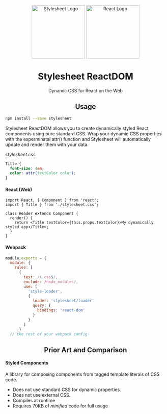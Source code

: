 <div align="center" href="">
    <img height="167" src="https://cdn.rawgit.com/500tech/stylesheet/master/assets/stylesheet.svg" alt="Stylesheet Logo" align="center" />
    <img width="167" src="https://cdn.rawgit.com/500tech/stylesheet/master/assets/react.svg" alt="React Logo" align="center" />
<h1>Stylesheet ReactDOM</h1>
<p>Dynamic CSS for React on the Web</p>
</div>

<h2 align="center">Usage</h2>

```bash
npm install --save stylesheet
```

Stylesheet ReactDOM allows you to create dynamically styled React components using pure standard CSS. Wrap your dynamic CSS properties with the experminatal attr() function and Stylesheet will automatically update and render them with your data.

*stylesheet.css*
```CSS
Title {
  font-size: 4em;
  color: attr(textColor color);
}
```

#### React (Web)

```JSX
import React, { Component } from 'react';
import { Title } from './stylesheet.css';

class Header extends Component {
  render() {
    return <Title textColor={this.props.textColor}>My dynamically styled app</Title>;
  }
}
```

#### Webpack

```JavaScript
module.exports = {
  module: {
    rules: [
      {
        test: /\.css$/,
        exclude: /node_modules/,
        use: [
          'style-loader',
          {
            loader: 'stylesheet/loader'
            query: {
              bindings: 'react-dom'
            }
          }
        ]
      }
  // the rest of your webpack config
```

<h2 align="center">Prior Art and Comparison</h2>

#### Styled Components 
A library for composing components from tagged template literals of CSS code.

 - Does not use standard CSS for dynamic properties.
 - Does not use external CSS.
 - Compiles at runtime
 - Requires 70KB of *minified* code for full usage
